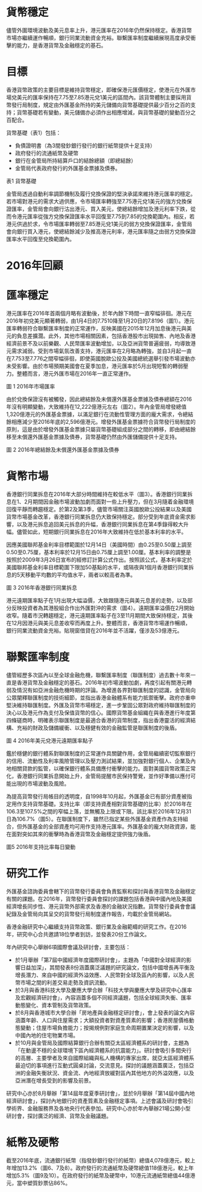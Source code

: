 # 貨幣穩定

儘管外圍環境波動及美元息率上升，港元匯率在2016年仍然保持穩定。香港貨幣市場亦繼續運作暢順，銀行同業流動資金充裕。聯繫匯率制度繼續展現高度承受衝擊的能力，是香港貨幣及金融穩定的基石。

# 目標

香港貨幣政策的主要目標是維持貨幣穩定，即確保港元匯價穩定，使港元在外匯市場兌美元的匯率保持在7.75至7.85港元兌1美元的區間內。該貨幣體制主要採用貨幣發行局制度，規定由外匯基金所持的美元儲備向貨幣基礎提供最少百分之百的支持；貨幣基礎若有變動，美元儲備亦必須作出相應增減，與貨幣基礎的變動百分之百配合。

貨幣基礎（表1）包括：
- 負債證明書（為3間發鈔銀行發行的銀行紙幣提供十足支持）
- 政府發行的流通紙幣及硬幣
- 銀行在金管局所持結算戶口的結餘總額（即總結餘）
- 金管局代表政府發行的外匯基金票據及債券。

表1 貨幣基礎

金管局透過自動利率調節機制及履行兌換保證的堅決承諾來維持港元匯率的穩定。若市場對港元的需求大過供應，令市場匯率轉強至7.75港元兌1美元的強方兌換保證匯率，金管局會向銀行沽出港元、買入美元，使總結餘增加及港元利率下跌，從而令港元匯率從強方兌換保證匯率水平回復至7.75到7.85的兌換範圍內。相反，若港元供過於求，令市場匯率轉弱至7.85港元兌1美元的弱方兌換保證匯率，金管局會向銀行買入港元，使總結餘減少及推高港元利率，港元匯率隨之由弱方兌換保證匯率水平回復至兌換範圍內。

# 2016年回顧

# 匯率穩定

港元匯率在2016年首兩個月略有波動後，於年內餘下時間一直窄幅徘徊。港元在2016年初兌美元顯著轉弱，由1月4日的7.7510降至1月20日的7.8196（圖1）。港元匯率轉弱符合聯繫匯率制度的正常運作，反映美國在2015年12月加息後港元與美元的負息差擴濶。此外，其他市場相關因素，包括香港股市出現拋售、內地及香港經濟前景不及以前樂觀、人民幣匯率波動增加，以及亞洲貨幣普遍疲弱，均導致港元需求減弱。受到市場氣氛改善支持，港元匯率在2月略為轉強，並自3月起一直在7.753至7.776之間窄幅徘徊，即使英國脫歐公投及美國總統選舉引發市場波動亦未受影響。由於市場預期美國會在夏季加息，港元匯率於5月出現短暫的轉弱壓力。整體而言，港元外匯市場在2016年一直正常運作。

圖 1 2016年市場匯率

由於兌換保證沒有被觸發，因此總結餘及未償還外匯基金票據及債券總額在2016年沒有明顯變動，大致維持在12,222億港元左右（圖2）。年內金管局增發總值1,320億港元的外匯基金票據，以滿足銀行在流動性管理方面的龐大需求，令總結餘相應減少至2016年底的2,596億港元。增發外匯基金票據符合貨幣發行局制度的原則，這是由於增發外匯基金票據只屬貨幣基礎組成部分之間的轉移，即由總結餘移至未償還外匯基金票據及債券，貨幣基礎仍然由外匯儲備提供十足支持。

圖 2 2016年總結餘及未償還外匯基金票據及債券

# 貨幣市場

香港銀行同業拆息在2016年大部分時間維持在較低水平（圖3）。香港銀行同業拆息在1、2月期間因金融市場波動加劇而面對一些上升壓力，但在3月隨着金融環境回復平靜而轉趨穩定。於第2及第3季，儘管市場關注英國脫歐公投結果以及美國貨幣市場基金改革，香港銀行同業拆息仍大致保持穩定。部分受到年底資金需求影響，以及港元拆息追回美元拆息的升幅，香港銀行同業拆息在第4季錄得較大升幅。儘管如此，短期銀行同業拆息在2016年大致維持在低於基本利率的水平。

因應美國聯邦基金利率目標範圍於12月14日（美國時間）由0.25至0.50厘上調至0.50至0.75厘，基本利率於12月15日由0.75厘上調至1.00厘。基本利率的調整是按照於2009年3月26日宣布的經修訂計算公式作出。按照該公式，基本利率定於美國聯邦基金利率目標範圍下限加50基點的水平，或隔夜與1個月香港銀行同業拆息的5天移動平均數的平均值水平，兩者以較高者為準。

圖 3 2016年香港銀行同業拆息

港元遠期匯率點子在1月出現大幅溢價，大致跟隨港元與美元息差的走勢，以及部分反映投資者為其港股組合作出外匯對沖的需求（圖4）。遠期匯率溢價在2月開始收窄。隨着市況轉趨穩定，港元遠期匯率點子在3至11月期間大致保持穩定，其後在12月因港元與美元息差收窄而再度上升。整體而言，香港貨幣市場運作暢順，銀行同業流動資金充裕。貼現窗借貸在2016年並不活躍，僅涉及53億港元。

# 聯繫匯率制度

儘管經歷多次區內以至全球金融危機，聯繫匯率制度（聯匯制度）過去數十年來一直是香港貨幣及金融穩定的基石。2016年初市場波動加劇，再度引起有關港元轉弱及情況有如亞洲金融危機時期的評論。為增進各界對聯匯制度的認識，金管局向公眾闡釋聯匯制度的技術細節，並指出香港金融體系有能力抵禦衝擊。政府亦重申堅決維持聯匯制度。外匯及貨幣市場穩定，進一步鞏固公眾對政府維持聯匯制度的決心以及港元作為支付及保值貨幣的信心。國際貨幣基金組織在與香港進行年度第四條磋商時，明確表示聯匯制度是最適合香港的貨幣制度，指出香港靈活的經濟結構、充裕的財政及儲備緩衝、以及穩健有效的金融監管是聯匯制度的後盾。

圖 4 2016年美元兌港元遠期匯率點子

鑑於穩健的銀行體系對聯匯制度的正常運作具關鍵作用，金管局繼續密切監察銀行的信用、流動性及利率風險管理以及壓力測試結果，並加強對銀行個人、企業及內地相關貸款的監管，以確保銀行體系具備應付衝擊的能力。面對美國貨幣政策正常化，香港銀行同業拆息開始上升，金管局提醒市民保持警覺，並作好準備以應付可能出現的市場波動及風險。

為提高貨幣發行局帳目的透明度，自1998年10月起，外匯基金已有部分資產被指定用作支持貨幣基礎。支持比率（即支持資產相對貨幣基礎的比率）於2016年在106.3至107.5%之間的窄幅上落，並無觸及上限或下限。該比率於2016年12月31日為106.7%（圖5）。在聯匯制度下，雖然已指定某些外匯基金資產作為支持組合，但外匯基金的全部資產均可用作支持港元匯率。外匯基金的龐大財政資源，能在面對突如其來的衝擊時為香港貨幣及金融穩定提供強力後盾。

圖5 2016年支持比率每日變動

# 研究工作

外匯基金諮詢委員會轄下的貨幣發行委員會負責監察和探討與香港貨幣及金融穩定有關的課題。在2016年，貨幣發行委員會探討的課題包括香港與中國內地及美國經濟增長同步性、港元貨幣外部需求及香港的金融狀況指數。貨幣發行委員會會議紀錄及金管局向其呈交的貨幣發行局制度運作報告，均載於金管局網站。

香港金融研究中心繼續支持貨幣政策、銀行業及金融範疇的研究工作。在2016年，研究中心合共邀請18位學者到訪，並發表20份工作論文。

年內研究中心舉辦6項國際會議及研討會，主要包括：
- 於1月舉辦「第7屆中國經濟年度國際研討會」，主題為「中國對全球經濟的影響日益加深」，其間發表8份涵蓋廣泛議題的研究論文，包括中國增長再平衡及增長潛力、來自中國的經濟外溢效應、人民幣對全球及區內的影響，以及人民幣市場之間的利差交易走勢及資訊流動。
- 於3月與香港科技大學及慶應大學合辦「科技大學與慶應大學及研究中心匯率及宏觀經濟研討會」，內容涵蓋多個不同經濟議題，包括全球經濟失衡、匯率動態變化、資本管制及貨幣政策。
- 於8月與香港城市大學合辦「房地產與金融穩定研討會」，會上發表的論文內容涵蓋年齡、人口與住屋需求；大額投資者對資產質素的影響；香港房屋價格動態變動；住屋市場負擔能力；按揭規例對家庭生命周期置業決定的影響，以及中國內地的住宅物業市場。
- 於10月與金管局及國際結算銀行合辦有關亞太區經濟體系的研討會，主題為「在動盪不穩的全球環境下區內經濟體系的抗震能力」。研討會吸引多間央行的高層、主要學者及來自國際組織與私人機構的專家出席，就亞太區經濟體系最迫切的事項進行互動式圓桌討論，交流意見。探討的議題涵蓋廣泛，包括亞洲的金融失衡狀況、資金流、內地經濟放緩對區內其他地方的外溢效應，以及亞洲潛在增長受到的影響及前景。

研究中心亦於8月舉辦「第14屆年度夏季研討會」，並於9月舉辦「第14屆中國內地經濟研討會」，探討內地銀行的資產質素及金融穩定事項。上述會議及研討會吸引學術界、金融服務界及各地央行代表參加。研究中心亦於年內舉辦21場公開小型研討會，探討廣泛的經濟、貨幣及金融議題。

# 紙幣及硬幣

截至2016年底，流通銀行紙幣（指發鈔銀行發行的紙幣）總值4,078億港元，較上年增加13.2%（圖6、7及8）。政府發行的流通紙幣及硬幣總值118億港元，較上年增加5.3%（圖9及10）。在政府發行的紙幣及硬幣中，10港元流通紙幣總值44億港元，當中塑質鈔票佔86%。
